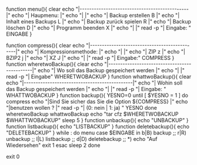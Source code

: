 function menu(){
	clear
	echo "|----------------------------------------------|"
	echo "| Haupmenu:                                    |"
	echo "|                                              |"
	echo "|      Backup erstellen       B                |"
	echo "|      Inhalt eines Backups   L                |"
	echo "|      Backup zurück spielen  R                |"
	echo "|      Backup löschen         D                |"
	echo "|      Programm beenden       X                |"
	echo "|                                              |"
	read -p "| Eingabe: " EINGABE
}


function compress(){
	clear
	echo "|----------------------------------------------|"
	echo "| Kompressionsmethode:                         |"
	echo "|                                              |"
	echo "|      ZIP                    z                |"
	echo "|      BZIP2                  j                |"
	echo "|      XZ                     J                |"
	echo "|                                              |"
	read -p "| Eingabe:" COMPRESS
}
function wheretwoBackup(){
	clear
	echo "|----------------------------------------------|"
	echo "| Wo soll das Backup gespeichert werden        |"
	echo "|                                              |"
	read -p "| Eingabe" WHERETWOBACKUP
}
function whattwoBackup(){
	clear
	echo "|----------------------------------------------|"
	echo "| Wohin soll das Backup gespeichert werden     |"
	echo "|                                              |"
	read -p "| Eingabe: " WHATTWOBACKUP
}
function backup(){
	YESNO=0
	until [ $YESNO = 1 ]
	do
		compress
		echo "|Sind Sie sicher das Sie die Option ${COMPRESS}         |"
		echo "|benutzen wollen ?                            |"
		read -p "| (0: nein | 1: ja) " YESNO
	done
	wheretwoBackup
	whattwoBackup
	echo "tar cfz $WHERETWOBACKUP $WHATTWOBACKUP"
	sleep 5
}
function unbackup(){
	echo "UNBACKUP"
}
function listbackup(){
	echo "LISTBACKUP"
}
function deletebackup(){
	echo "DELETEBACKUP"
}
while :
do
	menu
	case $EINGABE in
		b|B)
			backup
			;;
		r|R)
			unbackup
			;;
		l|L)
			listbackup
			;;
		d|D)
			deletebackup
			;;
		*)
			echo "Auf Wiedersehen"
			exit 1
	esac
	sleep 2
done

exit 0
